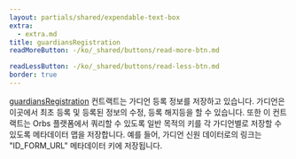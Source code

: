```yaml
---
layout: partials/shared/expendable-text-box
extra:
  - extra.md
title: guardiansRegistration
readMoreButton: -/ko/_shared/buttons/read-more-btn.md

readLessButton: -/ko/_shared/buttons/read-less-btn.md
border: true
---
```


[guardiansRegistration](https://etherscan.io/0xce97f8c79228c53b8b9ad86800a493d1e7e5d1e3) 컨트랙트는 가디언 등록 정보를 저장하고 있습니다. 가디언은 이곳에서 최초 등록 및 등록된 정보의 수정, 등록 해지등을 할 수 있습니다. 또한 이 컨트랙트는 Orbs 플랫폼에서 쿼리할 수 있도록 일반 목적의 키를 각 가디언별로 저장할 수 있도록 메타데이터 맵을 저장합니다. 예를 들어, 가디언 신원 데이터로의 링크는 "ID_FORM_URL" 메타데이터 키에 저장됩니다.
